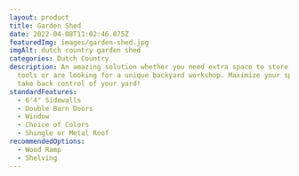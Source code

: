 ```yaml
---
layout: product
title: Garden Shed
date: 2022-04-08T11:02:46.075Z
featuredImg: images/garden-shed.jpg
imgAlt: dutch country garden shed
categories: Dutch Country
description: An amazing solution whether you need extra space to store yard
  tools or are looking for a unique backyard workshop. Maximize your space and
  take back control of your yard!
standardFeatures:
  - 6'4" Sidewalls
  - Double Barn Doors
  - Window
  - Choice of Colors
  - Shingle or Metal Roof
recommendedOptions:
  - Wood Ramp
  - Shelving
---
```


